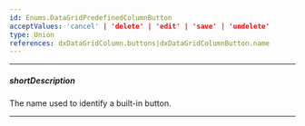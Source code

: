 ```yaml
---
id: Enums.DataGridPredefinedColumnButton
acceptValues: 'cancel' | 'delete' | 'edit' | 'save' | 'undelete'
type: Union
references: dxDataGridColumn.buttons|dxDataGridColumnButton.name
---
```

---
##### shortDescription
The name used to identify a built-in button.

---

